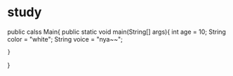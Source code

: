 # study
public calss Main{
    public static void main(String[] args){
        int age = 10;
        String color = "white";
        String voice = "nya~~";
        
    }
}
